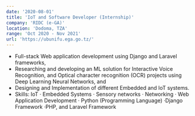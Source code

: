 ```yaml
---
date: '2020-08-01'
title: 'IoT and Software Developer (Internship)'
company: 'RIDC (e-GA)'
location: 'Dodoma, TZA'
range: 'Oct 2020 - Nov 2021'
url: 'https://ubunifu.ega.go.tz/'
---
```


- Full-stack Web application development using Django and Laravel frameworks,
- Researching and developing an ML solution for Interactive Voice Recognition, and Optical character recognition (OCR) projects using Deep Learning Neural Networks, and
- Designing and Implementation of different Embedded and IoT systems.
- Skills: IoT · Embedded Systems · Sensory networks · Networking · Web Application Development · Python (Programming Language) ·Django Framework ·PHP, and Laravel Framework
